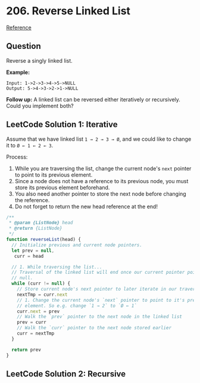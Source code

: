 # 206. Reverse Linked List
[Reference](https://leetcode.com/problems/reverse-linked-list/)

## Question
Reverse a singly linked list.

**Example:**
```
Input: 1->2->3->4->5->NULL
Output: 5->4->3->2->1->NULL
```

**Follow up:**
A linked list can be reversed either iteratively or recursively. Could you implement both?

## LeetCode Solution 1: Iterative
Assume that we have linked list `1 → 2 → 3 → Ø`, and we could like to change it to `Ø ← 1 ← 2 ← 3`.

Process:
1. While you are traversing the list, change the current node's `next` pointer to point to its previous element. 
2. Since a node does not have a reference to its previous node, you must store its previous element beforehand. 
3. You also need another pointer to store the next node before changing the reference.
4. Do not forget to return the new head reference at the end!

```js
/**
 * @param {ListNode} head
 * @return {ListNode}
 */ 
function reverseList(head) {
  // Initialize previous and current node pointers.
  let prev = null,
   curr = head

  // 1. While traversing the list... 
  // Traversal of the linked list will end once our current pointer points to
  // null.
  while (curr != null) {
    // Store current node's next pointer to later iterate in our traversal
    nextTmp = curr.next
    // 1. Change the current node's `next` pointer to point to it's previous 
    // element. So e.g. change `1 → 2` to `Ø ← 1`
    curr.next = prev
    // Walk the `prev` pointer to the next node in the linked list
    prev = curr
    // Walk the `curr` pointer to the next node stored earlier
    curr = nextTmp
  }

  return prev
}
```

## LeetCode Solution 2: Recursive
